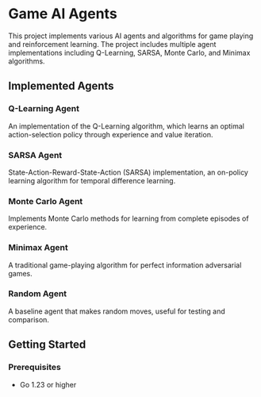 # Game AI Agents

This project implements various AI agents and algorithms for game playing and reinforcement learning. The project includes multiple agent implementations including Q-Learning, SARSA, Monte Carlo, and Minimax algorithms.

## Implemented Agents

### Q-Learning Agent

An implementation of the Q-Learning algorithm, which learns an optimal action-selection policy through experience and value iteration.

### SARSA Agent

State-Action-Reward-State-Action (SARSA) implementation, an on-policy learning algorithm for temporal difference learning.

### Monte Carlo Agent

Implements Monte Carlo methods for learning from complete episodes of experience.

### Minimax Agent

A traditional game-playing algorithm for perfect information adversarial games.

### Random Agent

A baseline agent that makes random moves, useful for testing and comparison.

## Getting Started

### Prerequisites

- Go 1.23 or higher
